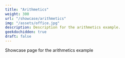 ```yaml
---
title: "Arithmetics"
weight: 300
url: "/showcase/arithmetics"
img: "/assets/office.jpg"
description: Description for the arithmetics example.
geekdochidden: true
draft: false
---
```

Showcase page for the arithmetics example